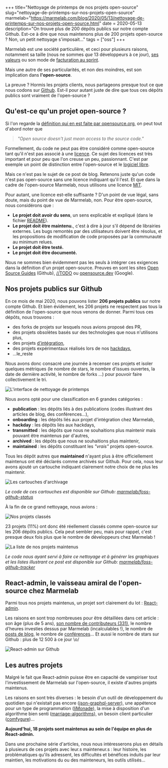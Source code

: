 +++
title="Nettoyage de printemps de nos projets open-source"
slug="nettoyage-de-printemps-sur-nos-projets-open-source"
marmelab="https://marmelab.com/blog/2020/05/13/nettoyage-de-printemps-sur-nos-projets-open-source.html"
date = 2020-05-13
description="On trouve plus de 200 dépôts publics sur notre compte Github. Est-ce à dire que nous maintenons plus de 200 projets open-source ? Non, un petit nettoyage s'imposait..."
tags = ["oss"]
+++

Marmelab est une société particulière, et ceci pour plusieurs raisons, notamment sa taille (nous ne sommes _que_ 13 développeurs à ce jour), [ses valeurs](https://marmelab.com/fr/values) ou son mode de [facturation au sprint](/blog/2013/02/11/pour-la-fin-des-contrats-au-forfait.html).

Mais une autre de ses particularités, et non des moindres, est son implication dans **l'open-source**.

La preuve ? Hormis les projets clients, nous partageons presque tout ce que nous codons sur [Github](https://github.com/marmelab). Est-il pour autant juste de dire que tous ces dépôts publics sont vraiment de l'open-source ?

## Qu'est-ce qu'un projet open-source ?

Si l'on regarde la [définition qui en est faite par opensource.org](https://opensource.org/osd), on peut tout d'abord noter que

> *"Open source doesn't just mean access to the source code."*

Formellement, du code ne peut pas être considéré comme open-source tant qu'il n'est pas associé à une [licence](https://choosealicense.com/). Ce sujet des licences est très important et pour peu que l'on creuse un peu, passionnant. C'est par exemple un point de distinction entre l'open-source et le [logiciel libre](https://www.gnu.org/philosophy/open-source-misses-the-point.fr.html).

Mais ce n'est pas le sujet de ce post de blog. Retenons juste qu'un code n'est pas open-source sans une licence indiquant qu'il l'est. Et que dans la cadre de l'open-source Marmelab, nous utilisons une licence [MIT](https://fr.wikipedia.org/wiki/Licence_MIT).

Pour autant, une licence est-elle suffisante ? D'un point de vue légal, sans doute, mais du point de vue de Marmelab, non. Pour être open-source, nous considérons que :

* **Le projet doit avoir du sens**, un sens explicable et expliqué (dans le fichier [README](https://www.makeareadme.com/)).
* **Le projet doit être maintenu.**, c'est à dire à jour s'il dépend de librairies externes. Les bugs remontés par des utilisateurs doivent être résolus, et les propositions de modification de code proposées par la communauté au minimum relues.
* **Le projet doit être testé.**
* **Le projet doit être documenté.**

Nous ne sommes bien évidemment pas les seuls à intégrer ces exigences dans la définition d'un projet open-source. Preuves en sont les sites [Open Source Guides](https://opensource.guide/) (Github), [//TODO](https://todogroup.org/#) ou [opensource.dev](https://opensource.dev/) (Google).

## Nos projets publics sur Github

En ce mois de mai 2020, nous pouvons lister **206 projets publics** sur notre compte Github. Et bien évidement, les 206 projets ne respectent pas tous la définition de l'open-source que nous venons de donner. Parmi tous ces dépôts, nous trouvons :

* des forks de projets sur lesquels nous avions proposé des PR,
* des projets obsolètes basés sur des technologies que nous n'utilisons plus,
* des projets [d'intégration](https://marmelab.com/blog/2018/09/05/agile-integration.html),
* des projets expérimentaux réalisés lors de nos [hackdays](https://marmelab.com/fr/jobs),
* ...le_reste

Nous avons donc consacré une journée à recenser ces projets et isoler quelques métriques (le nombre de stars, le nombre d'issues ouvertes, la date de dernière activité, le nombre de forks ...) pour pouvoir faire collectivement le tri.

![L'interface de nettoyage de printemps](reactSpringCleaning.png)

Nous avons opté pour une classification en 6 grandes catégories :

* **publication** : les dépôts liés à des publications (codes illustrant des articles de blog, des conférences...),
* **onboarding** : les dépôts liés aux projet d'intégration chez Marmelab,
* **hackday** : les dépôts liés aux hackdays,
* **transmitted** : les dépôts que nous ne souhaitions plus maintenir mais pouvant être maintenus par d'autres,
* **archived** : les dépôts que nous ne souhaitions plus maintenir,
* **maintained** : les dépôts constituant les *"vrais"* projets open-source.

Tous les dépôt autres que **maintained** n'ayant plus à être officiellement maintenus ont été déclarés comme archivés sur Github. Pour cela, nous leur avons ajouté un cartouche indiquant clairement notre choix de ne plus les maintenir.

![Les cartouches d'archivage](archivesStatus.png)

*Le code de ces cartouches est disponible sur Github: [marmelab/foss-github-status](https://github.com/marmelab/foss-github-status)*

À la fin de ce grand nettoyage, nous avions :

![Nos projets classés](classification.png)

23 projets (11%) ont donc été réellement classés comme open-source sur les 206 dépôts publics. Cela peut sembler peu, mais pour rappel, c'est presque deux fois plus que le nombre de développeurs chez Marmelab !

![La liste de nos projets maintenus](allProjects.png)

*Le code nous ayant servi à faire ce nettoyage et à générer les graphiques et les listes illustrant ce post est disponible sur Github: [marmelab/foss-github-tracker](https://github.com/marmelab/foss-github-tracker)*

## React-admin, le vaisseau amiral de l'open-source chez Marmelab

Parmi tous nos projets maintenus, un projet sort clairement du lot : [React-admin](https://marmelab.com/react-admin/).

Les raisons en sont trop nombreuses pour être détaillées dans cet article : son âge (plus de 5 ans), [son nombre de contributeurs (331)](https://github.com/marmelab/react-admin/graphs/contributors), le nombre d'heures investies dessus par Marmelab (incalculables !), le nombre de [posts de blog](https://marmelab.com/fr/blog#react-admin), le nombre de [conférences](https://www.youtube.com/watch?reload=9&v=NX3puR_kERc)... Et aussi le nombre de stars sur Github : plus de 12 500 à ce jour \o/

![React-admin sur Github](reactAdmin.png)

## Les autres projets

Malgré le fait que React-admin puisse être en capacité de vampiriser tout l'investissement de Marmelab sur l'open-source, il existe d'autres projets maintenus.

Les raisons en sont très diverses : le besoin d'un outil de développement du quotidien qui n'existait pas encore ([json-graphql-server](https://github.com/marmelab/json-graphql-server)), une appétence pour un type de programmation ([liMonade](https://github.com/marmelab/liMonade)), la mise à disposition d'un algorithme bien senti ([marriage-algorithms](https://github.com/marmelab/marriage-algorithms)), un besoin client particulier ([comfygure](https://github.com/marmelab/comfygure))...

**Aujourd'hui, 18 projets sont maintenus au sein de l'équipe en plus de React-admin.**

Dans une prochaine série d'articles, nous nous intéresserons plus en détails à plusieurs de ces projets avec leur.s mainteneur.s : leur histoire, les problématiques qu'ils adressent, les difficultés et bénéfices induits par leur maintien, les motivations du ou des mainteneurs, les outils utilisés...
